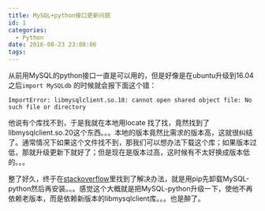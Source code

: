 ```yaml
---
title: MySQL+python接口更新问题
id: 1
categories:
  - Python
date: 2016-08-23 23:08:06
tags:
---
```


从前用MySQL的python接口一直是可以用的，但是好像是在ubuntu升级到16.04之后`import MySQLdb` 的时候就会报下面这个错：
```
ImportError: libmysqlclient.so.18: cannot open shared object file: No such file or directory
```
他说有个库找不到，于是我就在本地用locate 找了找，竟然找到了libmysqlclient.so.20这个东西。。。本地的版本竟然比需求的版本高，这就很纠结了。通常情况下如果这个文件找不到，那我们可以想办法下载这个库；如果版本过低，那就升级更新下就好了；但是现在是版本过高，这时候有不太好换成版本低的。。。

整了好久，终于在[stackoverflow](http://stackoverflow.com/questions/34536914/pythons-mysqldb-can-t-find-libmysqlclient-dylib-with-homebrewed-mysql)里找到了解决办法，就是用pip先卸载MySQL-python然后再安装。。。感觉这个大概就是把MySQL-python升级一下，使他不再依赖老版本，而是依赖新版本的libmysqlclient库。。。也是醉了。